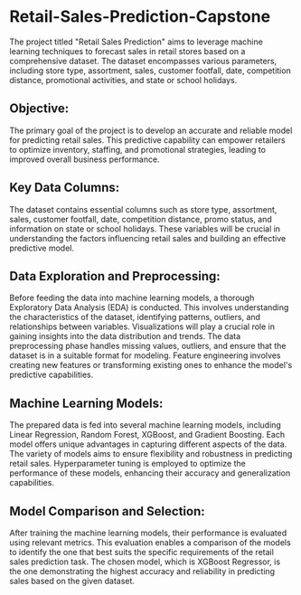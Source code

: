 # Retail-Sales-Prediction-Capstone

The project titled "Retail Sales Prediction" aims to leverage machine learning techniques to forecast sales in retail stores based on a comprehensive dataset. The dataset encompasses various parameters, including store type, assortment, sales, customer footfall, date, competition distance, promotional activities, and state or school holidays.

## Objective:
The primary goal of the project is to develop an accurate and reliable model for predicting retail sales. This predictive capability can empower retailers to optimize inventory, staffing, and promotional strategies, leading to improved overall business performance.

## Key Data Columns:
The dataset contains essential columns such as store type, assortment, sales, customer footfall, date, competition distance, promo status, and information on state or school holidays. These variables will be crucial in understanding the factors influencing retail sales and building an effective predictive model.

## Data Exploration and Preprocessing:
Before feeding the data into machine learning models, a thorough Exploratory Data Analysis (EDA) is conducted. This involves understanding the characteristics of the dataset, identifying patterns, outliers, and relationships between variables. Visualizations will play a crucial role in gaining insights into the data distribution and trends. The data preprocessing phase handles missing values, outliers, and ensure that the dataset is in a suitable format for modeling. Feature engineering involves creating new features or transforming existing ones to enhance the model's predictive capabilities.

## Machine Learning Models:
The prepared data is fed into several machine learning models, including Linear Regression, Random Forest, XGBoost, and Gradient Boosting. Each model offers unique advantages in capturing different aspects of the data. The variety of models aims to ensure flexibility and robustness in predicting retail sales. Hyperparameter tuning is employed to optimize the performance of these models, enhancing their accuracy and generalization capabilities.

## Model Comparison and Selection:
After training the machine learning models, their performance is evaluated using relevant metrics. This evaluation enables a comparison of the models to identify the one that best suits the specific requirements of the retail sales prediction task. The chosen model, which is XGBoost Regressor, is the one demonstrating the highest accuracy and reliability in predicting sales based on the given dataset.
